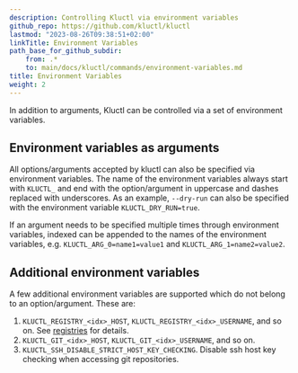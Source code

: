 ```yaml
---
description: Controlling Kluctl via environment variables
github_repo: https://github.com/kluctl/kluctl
lastmod: "2023-08-26T09:38:51+02:00"
linkTitle: Environment Variables
path_base_for_github_subdir:
    from: .*
    to: main/docs/kluctl/commands/environment-variables.md
title: Environment Variables
weight: 2
---
```


<!-- WARNING WARNING WARNING -->
<!-- DO NOT EDIT THIS FILE, IT IS AUTO SYNCED FROM github.com/kluctl/kluctl -->
<!-- WARNING WARNING WARNING -->


In addition to arguments, Kluctl can be controlled via a set of environment variables.

## Environment variables as arguments
All options/arguments accepted by kluctl can also be specified via environment variables. The name of the environment
variables always start with `KLUCTL_` and end with the option/argument in uppercase and dashes replaced with
underscores. As an example, `--dry-run` can also be specified with the environment variable
`KLUCTL_DRY_RUN=true`.

If an argument needs to be specified multiple times through environment variables, indexed can be appended to the
names of the environment variables, e.g. `KLUCTL_ARG_0=name1=value1` and `KLUCTL_ARG_1=name2=value2`.

## Additional environment variables
A few additional environment variables are supported which do not belong to an option/argument. These are:

1. `KLUCTL_REGISTRY_<idx>_HOST`, `KLUCTL_REGISTRY_<idx>_USERNAME`, and so on. See [registries](../deployments/images.md#supported-image-registries-and-authentication) for details.
2. `KLUCTL_GIT_<idx>_HOST`, `KLUCTL_GIT_<idx>_USERNAME`, and so on.
3. `KLUCTL_SSH_DISABLE_STRICT_HOST_KEY_CHECKING`. Disable ssh host key checking when accessing git repositories.
